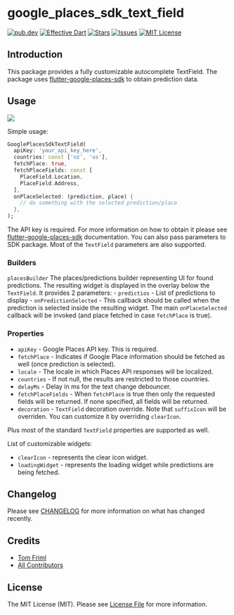 # google_places_sdk_text_field

[![pub.dev][pub-dev-shield]][pub-dev-url]
[![Effective Dart][effective-dart-shield]][effective-dart-url]
[![Stars][stars-shield]][stars-url]
[![Issues][issues-shield]][issues-url]
[![MIT License][license-shield]][license-url]

## Introduction
This package provides a fully customizable autocomplete TextField.  The package uses [flutter-google-places-sdk] to obtain prediction data.

## Usage

<p>
<img src="https://github.com/julienandco/google_places_autocomplete_text_field/raw/main/google_places_textfield_demo.gif">
</p>

Simple usage:

```dart
GooglePlacesSdkTextField(
  apiKey: 'your_api_key_here',
  countries: const ['nz', 'us'],
  fetchPlace: true,
  fetchPlaceFields: const [
    PlaceField.Location,
    PlaceField.Address,
  ],
  onPlaceSelected: (prediction, place) {
    // do something with the selected prediction/place
  },
);

```

The API key is required. For more information on how to obtain it please see [flutter-google-places-sdk] documentation. You can also pass parameters to SDK package. Most of the `TextField` parameters are also supported.

### Builders

`placesBuilder`
The places/predictions builder representing UI for found predictions. The resulting widget is displayed in the overlay below the `TextField`. It provides 2 parameters: 
        - `predictios` - List of predictions to display
        - `onPredictionSelected` - This callback should be called when the prediction is selected inside the resulting widget. The main `onPlaceSelected` callback will be invoked (and place fetched in case `fetchPlace` is true).

### Properties

- `apiKey` - Google Places API key. This is required.
- `fetchPlace` - Indicates if Google Place information should be fetched as well (once prediction is selected).
- `locale` - The locale in which Places API responses will be localized.
- `countries` - If not null, the results are restricted to those countries. 
- `delayMs` - Delay in ms for the text change debouncer.
- `fetchPlaceFields` - When `fetchPlace` is true then only the requested fields will be returned. If none specified, all fields will be returned.
- `decoration` - `TextField` decoration override. Note that `suffixIcon` will be overriden. You can customize it by overriding `clearIcon`.

Plus most of the standard `TextField` properties are supported as well.

List of customizable widgets:

- `clearIcon` - represents the clear icon widget.
- `loadingWidget` - represents the loading widget while predictions are being fetched.

## Changelog

Please see [CHANGELOG](CHANGELOG.md) for more information on what has changed recently.

## Credits

- [Tom Friml](https://github.com/3ph)
- [All Contributors](../../contributors)

## License

The MIT License (MIT). Please see [License File](LICENSE.md) for more information.


<!-- MARKDOWN LINKS & IMAGES -->
<!-- https://www.markdownguide.org/basic-syntax/#reference-style-links -->
[pub-dev-shield]: https://img.shields.io/pub/v/walletconnect_qrcode_modal_dart?style=for-the-badge
[pub-dev-url]: https://pub.dev/packages/walletconnect_qrcode_modal_dart
[effective-dart-shield]: https://img.shields.io/badge/style-effective_dart-40c4ff.svg?style=for-the-badge
[effective-dart-url]: https://github.com/tenhobi/effective_dart
[stars-shield]: https://img.shields.io/github/stars/3ph/google_places_sdk_text_field.svg?style=for-the-badge&logo=github&colorB=deeppink&label=stars
[stars-url]: https://packagist.org/packages/3ph/google_places_sdk_text_field
[issues-shield]: https://img.shields.io/github/issues/3ph/google_places_sdk_text_field.svg?style=for-the-badge
[issues-url]: https://github.com/3ph/google_places_sdk_text_field/issues
[license-shield]: https://img.shields.io/github/license/3ph/google_places_sdk_text_field.svg?style=for-the-badge
[license-url]: https://github.com/3ph/google_places_sdk_text_field/blob/master/LICENSE
[flutter-google-places-sdk]: https://pub.dev/packages/flutter_google_places_sdk
